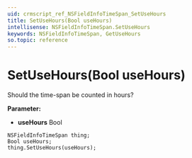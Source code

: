 ```yaml
---
uid: crmscript_ref_NSFieldInfoTimeSpan_SetUseHours
title: SetUseHours(Bool useHours)
intellisense: NSFieldInfoTimeSpan.SetUseHours
keywords: NSFieldInfoTimeSpan, GetUseHours
so.topic: reference
---
```


# SetUseHours(Bool useHours)

Should the time-span be counted in hours?

**Parameter:** 
 - **useHours** Bool

```crmscript
NSFieldInfoTimeSpan thing;
Bool useHours;
thing.SetUseHours(useHours);
```


